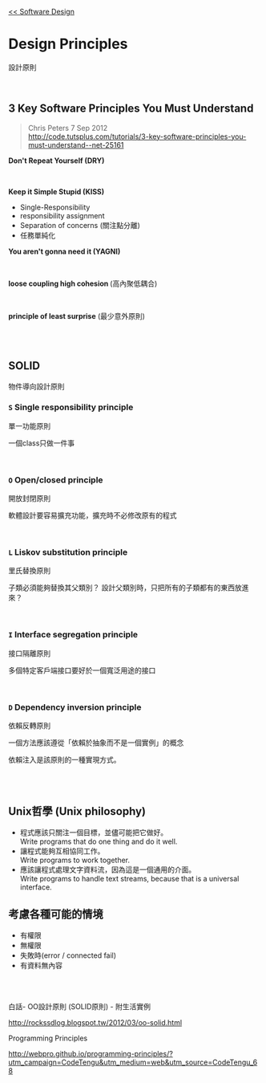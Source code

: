 [<< Software Design](../software-design)

# Design Principles

設計原則

<br>

## 3 Key Software Principles You Must Understand
> Chris Peters 7 Sep 2012 <br />
> http://code.tutsplus.com/tutorials/3-key-software-principles-you-must-understand--net-25161

<b>Don't Repeat Yourself (DRY)</b>

<br>

<b>Keep it Simple Stupid (KISS)</b>
 * Single-Responsibility
 * responsibility assignment
 * Separation of concerns (關注點分離)
 * 任務單純化

<b>You aren't gonna need it (YAGNI)</b>

<br>

<b>loose coupling high cohesion </b> (高內聚低耦合)

<br>

<b>principle of least surprise</b> (最少意外原則)

<br>
<br>

## SOLID
物件導向設計原則

### ``S`` Single responsibility principle
單一功能原則

一個class只做一件事

<br>

### ``O`` Open/closed principle
開放封閉原則

軟體設計要容易擴充功能，擴充時不必修改原有的程式

<br>

### ``L`` Liskov substitution principle
里氏替換原則

子類必須能夠替換其父類別？
設計父類別時，只把所有的子類都有的東西放進來？

<br>

### ``I`` Interface segregation principle
接口隔離原則

多個特定客戶端接口要好於一個寬泛用途的接口

<br>

### ``D`` Dependency inversion principle
依賴反轉原則

一個方法應該遵從「依賴於抽象而不是一個實例」的概念

依賴注入是該原則的一種實現方式。

<br>
<br>

## Unix哲學 (Unix philosophy)
 * 程式應該只關注一個目標，並儘可能把它做好。<br> Write programs that do one thing and do it well.
 * 讓程式能夠互相協同工作。<br> Write programs to work together.
 * 應該讓程式處理文字資料流，因為這是一個通用的介面。<br> Write programs to handle text streams, because that is a universal interface.
 
## 考慮各種可能的情境
* 有權限
* 無權限
* 失敗時(error / connected fail)
* 有資料無內容

<br>
<br>
 
白話- OO設計原則 (SOLID原則) - 附生活實例
 
http://rockssdlog.blogspot.tw/2012/03/oo-solid.html

Programming Principles

http://webpro.github.io/programming-principles/?utm_campaign=CodeTengu&utm_medium=web&utm_source=CodeTengu_68
